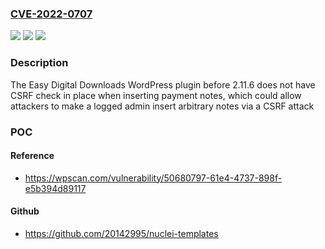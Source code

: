### [CVE-2022-0707](https://cve.mitre.org/cgi-bin/cvename.cgi?name=CVE-2022-0707)
![](https://img.shields.io/static/v1?label=Product&message=Easy%20Digital%20Downloads%20%E2%80%93%20Simple%20eCommerce%20for%20Selling%20Digital%20Files&color=blue)
![](https://img.shields.io/static/v1?label=Version&message=2.11.6%3C%202.11.6%20&color=brighgreen)
![](https://img.shields.io/static/v1?label=Vulnerability&message=CWE-352%20Cross-Site%20Request%20Forgery%20(CSRF)&color=brighgreen)

### Description

The Easy Digital Downloads WordPress plugin before 2.11.6 does not have CSRF check in place when inserting payment notes, which could allow attackers to make a logged admin insert arbitrary notes via a CSRF attack

### POC

#### Reference
- https://wpscan.com/vulnerability/50680797-61e4-4737-898f-e5b394d89117

#### Github
- https://github.com/20142995/nuclei-templates

